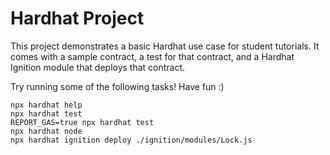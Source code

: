 # Hardhat Project

This project demonstrates a basic Hardhat use case for student tutorials. It comes with a sample contract, a test for that contract, and a Hardhat Ignition module that deploys that contract.

Try running some of the following tasks! Have fun :)

```shell
npx hardhat help
npx hardhat test
REPORT_GAS=true npx hardhat test
npx hardhat node
npx hardhat ignition deploy ./ignition/modules/Lock.js
```
